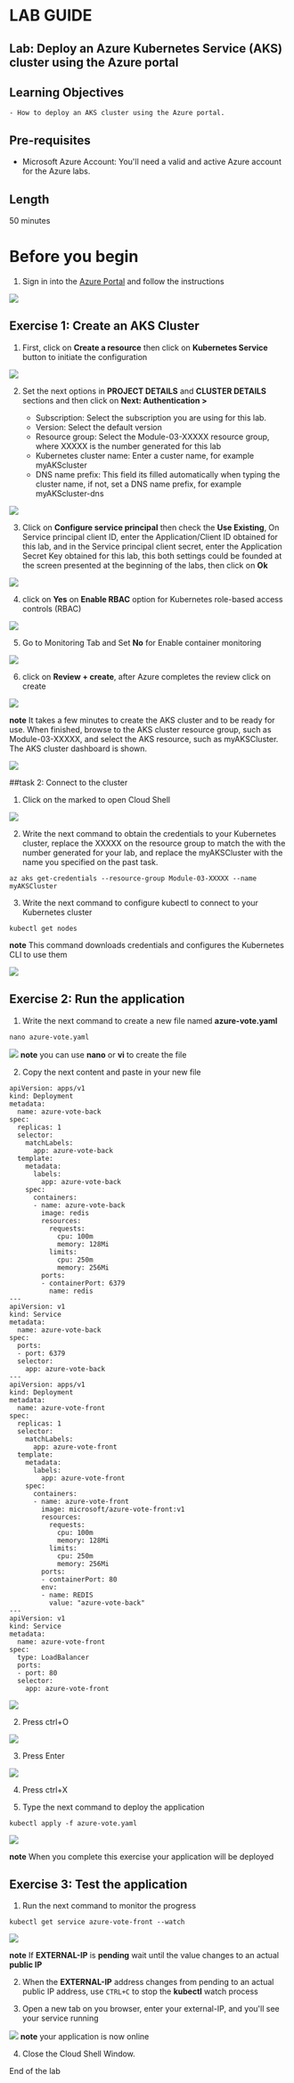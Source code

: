 # LAB GUIDE
## Lab: Deploy an Azure Kubernetes Service (AKS) cluster using the Azure portal
## Learning Objectives
	- How to deploy an AKS cluster using the Azure portal.

## Pre-requisites
* Microsoft Azure Account: You'll need a valid and active Azure account for the Azure labs.

## Length
50 minutes

# Before you begin
1. Sign in into the <a href="https://portal.azure.com">Azure Portal</a> and follow the instructions

![](images/begin.png)


## Exercise 1: Create an AKS Cluster
1. First, click on **Create a resource** then click on **Kubernetes Service** button to initiate the configuration

![](images/1.png)

2. Set the next options in **PROJECT DETAILS** and **CLUSTER DETAILS** sections and then click on **Next: Authentication >**

	- Subscription: Select the subscription you are using for this lab.
	- Version: Select the default version
	- Resource group: Select the Module-03-XXXXX resource group, where XXXXX is the number generated for this lab
	- Kubernetes cluster name: Enter a custer name, for example myAKScluster
	- DNS name prefix: This field its filled automatically when typing the cluster name, if not, set a DNS name prefix, for example myAKScluster-dns

![](images/2.png)

3. Click on **Configure service principal** then check the **Use Existing**, On Service principal client ID, enter the Application/Client ID obtained for this lab, and in the Service principal client secret, enter the Application Secret Key obtained for this lab, this both settings could be founded at the screen presented at the beginning of the labs, then click on **Ok**

![](images/service.png)

4. click on **Yes** on **Enable RBAC** option for Kubernetes role-based access controls (RBAC)

![](images/4.png)

5. Go to Monitoring Tab and Set **No** for Enable container monitoring

![](images/monitor.png)

6. click on **Review + create**, after Azure completes the review click on create

![](images/5.png)

**note** It takes a few minutes to create the AKS cluster and to be ready for use. When finished, browse to the AKS cluster resource group, such as Module-03-XXXXX, and select the AKS resource, such as myAKSCluster. The AKS cluster dashboard is shown.

![](images/6.png)

##task 2: Connect to the cluster
1. Click on the marked to open Cloud Shell
   
![](images/7.png)

2. Write the next command to obtain the credentials to your Kubernetes cluster, replace the XXXXX on the resource group to match the with the number generated for your lab, and replace the myAKSCluster with the name you specified on the past task.
   
```
az aks get-credentials --resource-group Module-03-XXXXX --name myAKSCluster
```

3. Write the next command to configure kubectl to connect to your Kubernetes cluster

```
kubectl get nodes
```
**note** This command downloads credentials and configures the Kubernetes CLI to use them

![](images/8.png)

## Exercise 2: Run the application

1. Write the next command to create a new file named **azure-vote.yaml**
```
nano azure-vote.yaml
```

![](images/9.png)
**note** you can use **nano** or **vi** to create the file

2. Copy the next content and paste in your new file

```
apiVersion: apps/v1
kind: Deployment
metadata:
  name: azure-vote-back
spec:
  replicas: 1
  selector:
    matchLabels:
      app: azure-vote-back
  template:
    metadata:
      labels:
        app: azure-vote-back
    spec:
      containers:
      - name: azure-vote-back
        image: redis
        resources:
          requests:
            cpu: 100m
            memory: 128Mi
          limits:
            cpu: 250m
            memory: 256Mi
        ports:
        - containerPort: 6379
          name: redis
---
apiVersion: v1
kind: Service
metadata:
  name: azure-vote-back
spec:
  ports:
  - port: 6379
  selector:
    app: azure-vote-back
---
apiVersion: apps/v1
kind: Deployment
metadata:
  name: azure-vote-front
spec:
  replicas: 1
  selector:
    matchLabels:
      app: azure-vote-front
  template:
    metadata:
      labels:
        app: azure-vote-front
    spec:
      containers:
      - name: azure-vote-front
        image: microsoft/azure-vote-front:v1
        resources:
          requests:
            cpu: 100m
            memory: 128Mi
          limits:
            cpu: 250m
            memory: 256Mi
        ports:
        - containerPort: 80
        env:
        - name: REDIS
          value: "azure-vote-back"
---
apiVersion: v1
kind: Service
metadata:
  name: azure-vote-front
spec:
  type: LoadBalancer
  ports:
  - port: 80
  selector:
    app: azure-vote-front
```
![](images/10.png)

2. Press ctrl+O
   
![](images/11.png)

3. Press Enter
   
![](images/12.png)

4. Press ctrl+X

5. Type the next command to deploy the application

```
kubectl apply -f azure-vote.yaml
```

![](images/13.png)

**note** When you complete this exercise your application will be deployed

## Exercise 3: Test the application
1. Run the next command to monitor the progress
```
kubectl get service azure-vote-front --watch
```
![](images/14.png)

**note** If **EXTERNAL-IP** is **pending** wait until the value changes to an actual **public IP**

2. When the **EXTERNAL-IP** address changes from pending to an actual public IP address, use ``CTRL+C`` to stop the **kubectl** watch process
   
3. Open a new tab on you browser, enter your external-IP, and you'll see your service running

![](images/15.png)
**note** your application is now online

4. Close the Cloud Shell Window.


End of the lab